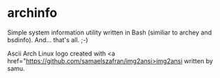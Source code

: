 archinfo
========

Simple system information utility written in Bash (similiar to archey and bsdinfo). And... that's all. ;-)

Ascii Arch Linux logo created with <a href="https://github.com/samaelszafran/img2ansi>img2ansi</a> written by samu. 
